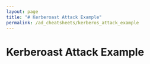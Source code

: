 ```yaml
---
layout: page
title: "# Kerberoast Attack Example"
permalink: /ad_cheatsheets/kerberos_attack_example
---
```


# Kerberoast Attack Example
